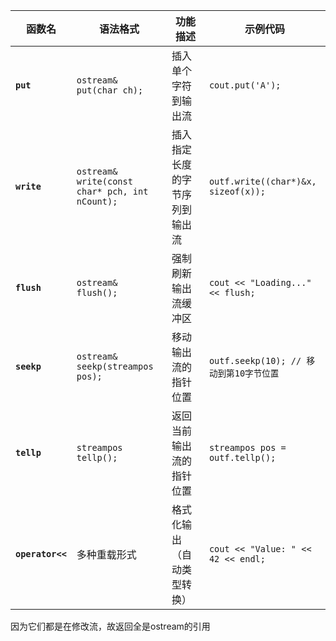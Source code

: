 | 函数名              | 语法格式                                           | 功能描述            | 示例代码                                |
| ---------------- | ---------------------------------------------- | --------------- | ----------------------------------- |
| **`put`**        | `ostream& put(char ch);`                       | 插入单个字符到输出流      | `cout.put('A');`                    |
| **`write`**      | `ostream& write(const char* pch, int nCount);` | 插入指定长度的字节序列到输出流 | `outf.write((char*)&x, sizeof(x));` |
| **`flush`**      | `ostream& flush();`                            | 强制刷新输出流缓冲区      | `cout << "Loading..." << flush;`    |
| **`seekp`**      | `ostream& seekp(streampos pos);`               | 移动输出流的指针位置      | `outf.seekp(10); // 移动到第10字节位置`     |
| **`tellp`**      | `streampos tellp();`                           | 返回当前输出流的指针位置    | `streampos pos = outf.tellp();`     |
| **`operator<<`** | 多种重载形式                                         | 格式化输出（自动类型转换）   | `cout << "Value: " << 42 << endl;`  |
因为它们都是在修改流，故返回全是ostream的引用